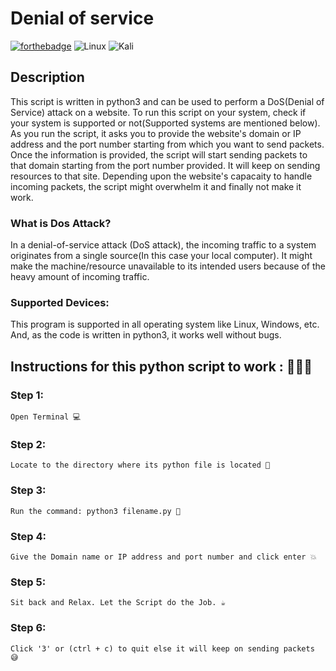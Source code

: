 # Denial of service
[![forthebadge](https://forthebadge.com/images/badges/made-with-python.svg)](https://forthebadge.com)
![Linux](https://img.shields.io/badge/Linux-FCC624?style=for-the-badge&logo=linux&logoColor=black) ![Kali](https://img.shields.io/badge/Kali-268BEE?style=for-the-badge&logo=kalilinux&logoColor=white)
## Description

This script is written in python3 and can be used to perform a DoS(Denial of Service) attack on a website. To run this script on your system, check if your system is supported or not(Supported systems are mentioned below). As you run the script, it asks you to provide the website's domain or IP address and the port number starting from which you want to send packets. Once the information is provided, the script will start sending packets to that domain starting from the port number provided. It will keep on sending resources to that site. Depending upon the website's capacaity to handle incoming packets, the script might overwhelm it and finally not make it work. 

### What is Dos Attack?
  In a denial-of-service attack (DoS attack), the incoming traffic to a system originates from a single source(In this case your local computer). It might make the machine/resource unavailable to its intended users because of the heavy amount of incoming traffic.

### Supported Devices:
 This program is supported in all operating system like Linux, Windows, etc. And, as the code is written in python3, it works well without bugs.


## Instructions for this python script to work : 👨🏻‍💻

### Step 1:

    Open Terminal 💻

### Step 2:

    Locate to the directory where its python file is located 📂

### Step 3:

    Run the command: python3 filename.py 🧐

### Step 4:

    Give the Domain name or IP address and port number and click enter 💥

### Step 5:

    Sit back and Relax. Let the Script do the Job. ☕

### Step 6: 
    Click '3' or (ctrl + c) to quit else it will keep on sending packets 😅
